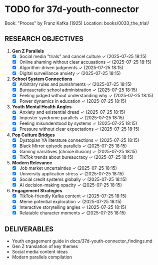 # TODO for 37d-youth-connector

Book: "Proces" by Franz Kafka (1925)
Location: books/0033_the_trial/

## RESEARCH OBJECTIVES

1. **Gen Z Parallels**
   - [x] Social media "trials" and cancel culture ✓ (2025-07-25 18:15)
   - [x] Online shaming without clear accusations ✓ (2025-07-25 18:15)
   - [x] Algorithm-driven judgments ✓ (2025-07-25 18:15)
   - [x] Digital surveillance anxiety ✓ (2025-07-25 18:15)

2. **School System Connections**
   - [x] Arbitrary rules and punishments ✓ (2025-07-25 18:15)
   - [x] Bureaucratic school administration ✓ (2025-07-25 18:15)
   - [x] Feeling judged without understanding why ✓ (2025-07-25 18:15)
   - [x] Power dynamics in education ✓ (2025-07-25 18:15)

3. **Youth Mental Health Angles**
   - [x] Anxiety and existential dread ✓ (2025-07-25 18:15)
   - [x] Imposter syndrome parallels ✓ (2025-07-25 18:15)
   - [x] Feeling misunderstood by systems ✓ (2025-07-25 18:15)
   - [x] Pressure without clear expectations ✓ (2025-07-25 18:15)

4. **Pop Culture Bridges**
   - [x] Dystopian YA literature connections ✓ (2025-07-25 18:15)
   - [x] Black Mirror episode parallels ✓ (2025-07-25 18:15)
   - [x] Gaming narratives (choice illusion) ✓ (2025-07-25 18:15)
   - [x] TikTok trends about bureaucracy ✓ (2025-07-25 18:15)

5. **Modern Relevance**
   - [x] Job market uncertainties ✓ (2025-07-25 18:15)
   - [x] University application stress ✓ (2025-07-25 18:15)
   - [x] Social credit systems globally ✓ (2025-07-25 18:15)
   - [x] AI decision-making opacity ✓ (2025-07-25 18:15)

6. **Engagement Strategies**
   - [x] TikTok-friendly Kafka content ✓ (2025-07-25 18:15)
   - [x] Meme potential exploration ✓ (2025-07-25 18:15)
   - [x] Interactive storytelling angles ✓ (2025-07-25 18:15)
   - [x] Relatable character moments ✓ (2025-07-25 18:15)

## DELIVERABLES
- Youth engagement guide in docs/37d-youth-connector_findings.md
- Gen Z translation of key themes
- Social media content ideas
- Modern parallels compilation